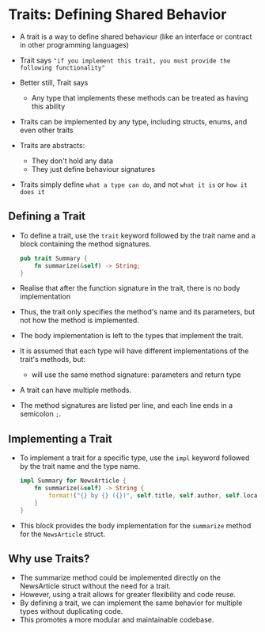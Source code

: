 # Traits: Defining Shared Behavior

- A trait is a way to define shared behaviour (like an interface or contract in other programming languages)
- Trait says `"if you implement this trait, you must provide the following functionality"`
- Better still, Trait says
    - Any type that implements these methods can be treated as having  this ability
- Traits can be implemented by any type, including structs, enums, and even other traits
- Traits are abstracts:
    - They don't hold any data
    - They just define behaviour signatures

- Traits simply define `what a type can do`, and not `what it is` or `how it does it`

## Defining a Trait
- To define a trait, use the `trait` keyword followed by the trait name and a block containing the method signatures.
    ```rust
    pub trait Summary {
        fn summarize(&self) -> String;
    }
    ```
- Realise that after the function signature in the trait, there is no body implementation
- Thus, the trait only specifies the method's name and its parameters, but not how the method is implemented.
- The body implementation is left to the types that implement the trait.
- It is assumed that each type will have different implementations of the trait's methods, but:
  - will use the same method signature: parameters and return type

- A trait can have multiple methods.
- The method signatures are listed per line, and each line ends in a semicolon `;`.

## Implementing a Trait
- To implement a trait for a specific type, use the `impl` keyword followed by the trait name and the type name.
    ```rust
    impl Summary for NewsArticle {
        fn summarize(&self) -> String {
            format!("{} by {} ({})", self.title, self.author, self.location)
        }
    }
    ```
- This block provides the body implementation for the `summarize` method for the `NewsArticle` struct.

## Why use Traits?
- The summarize method could be implemented directly on the NewsArticle struct without the need for a trait.
- However, using a trait allows for greater flexibility and code reuse.
- By defining a trait, we can implement the same behavior for multiple types without duplicating code.
- This promotes a more modular and maintainable codebase.

